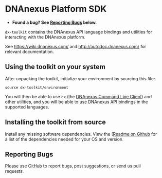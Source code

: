 DNAnexus Platform SDK
=====================

* **Found a bug? See [Reporting Bugs](#reporting-bugs) below.**

`dx-toolkit` contains the DNAnexus API language bindings and utilities
for interacting with the DNAnexus platform.

See https://wiki.dnanexus.com/ and http://autodoc.dnanexus.com/ for relevant
documentation.

Using the toolkit on your system
--------------------------------

After unpacking the toolkit, initialize your environment by sourcing this file:

```
source dx-toolkit/environment
```

You will then be able to use `dx` (the [DNAnexus Command Line
Client](https://wiki.dnanexus.com/Command-Line-Client/Quickstart)) and other
utilities, and you will be able to use DNAnexus API bindings in the supported
languages.

Installing the toolkit from source
----------------------------------

Install any missing software dependencies. View the ([Readme on Github](https://github.com/dnanexus/dx-toolkit/blob/master/Readme.md#installing-the-toolkit-from-source) for a list of the dependencies needed for your OS and version.

Reporting Bugs
--------------

Please use [GitHub](https://github.com/dnanexus/dx-toolkit/issues) to
report bugs, post suggestions, or send us pull requests.
